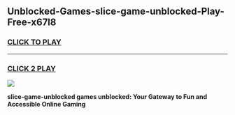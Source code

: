 
## Unblocked-Games-slice-game-unblocked-Play-Free-x67l8
<h3>
<a href="https://premium76.site?title=slice-game-unblocked&ref=18A1">CLICK TO PLAY</a></h3>
<hr>

<h3>
<a href="https://premium76.site?title=slice-game-unblocked&ref=18A1">CLICK 2 PLAY</a>
  
</h3>

<a href="https://premium76.site?title=slice-game-unblocked&ref=18A1"><img src="https://clearcache.store/games.png"></a>


**slice-game-unblocked games unblocked: Your Gateway to Fun and Accessible Online Gaming**
